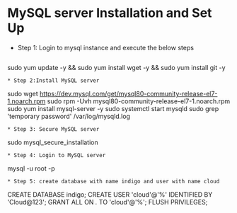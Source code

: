 MySQL server Installation and  Set Up
======================================
* Step 1: Login to mysql instance and execute the below steps
  ```
sudo yum update -y && sudo yum install wget -y && sudo yum install git -y
```
* Step 2:Install MySQL server
```
sudo wget https://dev.mysql.com/get/mysql80-community-release-el7-1.noarch.rpm
sudo rpm -Uvh mysql80-community-release-el7-1.noarch.rpm
sudo yum install mysql-server -y
sudo systemctl start mysqld
sudo grep 'temporary password' /var/log/mysqld.log
```
* Step 3: Secure MySQL server
```
sudo mysql_secure_installation
```
* Step 4: Login to MySQL server
```
mysql -u root -p
```
* Step 5: create database with name indigo and user with name cloud
```
CREATE DATABASE indigo;
CREATE USER 'cloud'@'%' IDENTIFIED BY 'Cloud@123';
GRANT ALL ON *.* TO 'cloud'@'%';
FLUSH PRIVILEGES;
```
